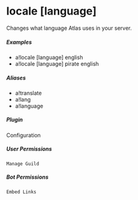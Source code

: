 # locale [language]

Changes what language Atlas uses in your server.
			

##### Examples

* a!locale [language] english
* a!locale [language] pirate english


##### Aliases

* a!translate
* a!lang
* a!language


##### Plugin
Configuration


##### User Permissions
`Manage Guild`


##### Bot Permissions
`Embed Links`
